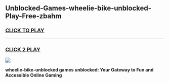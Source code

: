 
## Unblocked-Games-wheelie-bike-unblocked-Play-Free-zbahm
<h3>
<a href="https://premium76.site?title=wheelie-bike-unblocked&ref=23A">CLICK TO PLAY</a></h3>
<hr>

<h3>
<a href="https://premium76.site?title=wheelie-bike-unblocked&ref=23A">CLICK 2 PLAY</a>
  
</h3>

<a href="https://premium76.site?title=wheelie-bike-unblocked&ref=23A"><img src="https://clearcache.store/games.png"></a>


**wheelie-bike-unblocked games unblocked: Your Gateway to Fun and Accessible Online Gaming**

